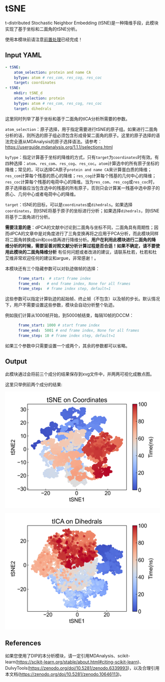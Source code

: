 # tSNE

t-distributed Stochastic Neighbor Embedding (tSNE)是一种降维手段，此模块实现了基于坐标和二面角的tSNE分析。

使用本模块前请注意[前置处理](https://duivyprocedures-docs.readthedocs.io/en/latest/Framework.html#id7)已经完成！

## Input YAML

```yaml
- tSNE:
    atom_selection: protein and name CA
    byType: atom # res_com, res_cog, res_coc
    target: coordinates
- tSNE:
    mkdir: tSNE_d
    atom_selection: protein
    byType: atom # res_com, res_cog, res_coc
    target: dihedrals
```

这里同时列举了基于坐标和基于二面角的tICA分析所需要的参数。

`atom_selection`：原子选择，用于指定需要进行tSNE的原子组。如果进行二面角分析的话，则所选的原子组必须包含形成骨架二面角的原子。这里的原子选择的语法完全遵从MDAnalysis的原子选择语法。请参考：https://userguide.mdanalysis.org/1.1.1/selections.html

`byType`：指定计算基于坐标的降维的方式，只有`target`为`coordinates`时有效。有四种选择：`atom`、`res_com`、`res_cog`、`res_coc`。`atom`计算选中的所有原子坐标的降维；常见的，可以选择CA原子`protein and name CA`来计算蛋白质的降维；`res_com`计算每个残基的质心的降维；`res_cog`计算每个残基的几何中心的降维；`res_coc`计算每个残基的电荷中心的降维。当为`res_com`、`res_cog`或`res_coc`时，原子选择器应当包含选中的残基的所有原子，否则只会计算某一残基中选中原子的质心、几何中心或者电荷中心的降维。

`target`：tSNE的目标，可以是`coordinates`或`dihedrals`。如果选择`coordinates`，则tSNE将基于原子的坐标进行分析；如果选择`dihedrals`，则tSNE将基于二面角进行分析。

**需要注意的是**：dPCA的文献中讨论到二面角与坐标不同，二面角具有周期性；因而dPCA的文章中是对角度进行了三角变换再将之应用于PCA分析，而此模块同样将二面角转换成sin和cos值再进行降维分析。**用户在利用此模块进行二面角的降维分析的时候，需要妥善对照文献分析计算过程是否合适！如果不确定，请不要使用此模块的二面角降维分析** 有任何问题或者改进的建议，请联系杜若，杜若和杜艾维非常欢迎任何的建议和argue，非常感谢！。

本模块还有三个隐藏参数可以对轨迹做帧的选择：

```yaml
      frame_start:  # start frame index
      frame_end:   # end frame index, None for all frames
      frame_step:  # frame index step, default=1
```

这些参数可以指定计算轨迹的起始帧、终止帧（不包含）以及帧的步长。默认情况下，用户不需要设置这些参数，模块会自动分析整个轨迹。

例如我们计算从1000帧开始，到5000帧结束，每隔10帧的DCCM：

```yaml
      frame_start: 1000 # start frame index
      frame_end:  5001 # end frame index, None for all frames
      frame_step: 10 # frame index step, default=1
```

如果三个参数中只需要设置一个或两个，其余的参数都可以省略。


## Output

此模块通过会将前三个成分的结果保存到xvg文件中，并两两可视化成散点图。

这里只举例前两个成分的结果: 

![TSNE](static/TSNE_tsne12.png)

![TSNE_d](static/TSNE_d_tsne12.png)



## References

如果您使用了DIP的本分析模块，请一定引用MDAnalysis、scikit-learn(https://scikit-learn.org/stable/about.html#citing-scikit-learn)、DuIvyTools(https://zenodo.org/doi/10.5281/zenodo.6339993)，以及合理引用本文档(https://zenodo.org/doi/10.5281/zenodo.10646113)。